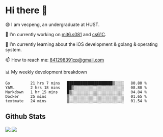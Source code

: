 
# Hi there 👋
😄 I am vecpeng, an undergraduate at HUST.

🔭 I’m currently working on [mit6.s081](https://pdos.csail.mit.edu/6.S081/2020/) and [cs61C](https://inst.eecs.berkeley.edu/~cs61c/fa21/).

🌱 I’m currently learning about the iOS development & golang & operating system.

📫 How to reach me: 841298391cp@gmail.com

📊 My weekly development breakdown
<!--START_SECTION:waka-->
```text
Go         21 hrs 7 mins   ████████████████████▒░░░░   80.80 % 
YAML       2 hrs 18 mins   ██▒░░░░░░░░░░░░░░░░░░░░░░   08.80 % 
Markdown   1 hr 15 mins    █▒░░░░░░░░░░░░░░░░░░░░░░░   04.84 % 
Docker     25 mins         ▒░░░░░░░░░░░░░░░░░░░░░░░░   01.65 % 
textmate   24 mins         ▒░░░░░░░░░░░░░░░░░░░░░░░░   01.54 % 
```
<!--END_SECTION:waka-->

## Github Stats
<a href="https://github.com/anuraghazra/github-readme-stats">
  <img align="center" src="https://github-readme-stats.vercel.app/api?username=vecpeng&count_private=true&hide=stars" />
</a>
<a href="https://github.com/anuraghazra/convoychat">
  <img align="center" src="https://github-readme-stats.vercel.app/api/top-langs/?username=vecpeng&layout=compact" />
</a>

